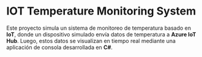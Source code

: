 # IOT Temperature Monitoring System

Este proyecto simula un sistema de monitoreo de temperatura basado en **IoT**, donde un dispositivo simulado envía datos de temperatura a **Azure IoT Hub**. Luego, estos datos se visualizan en tiempo real mediante una aplicación de consola desarrollada en **C#**.
